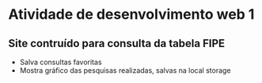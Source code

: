 #  Atividade de desenvolvimento web 1
 ## Site contruído para consulta da tabela FIPE
  - Salva consultas favoritas 
  - Mostra gráfico das pesquisas realizadas, salvas na local storage
